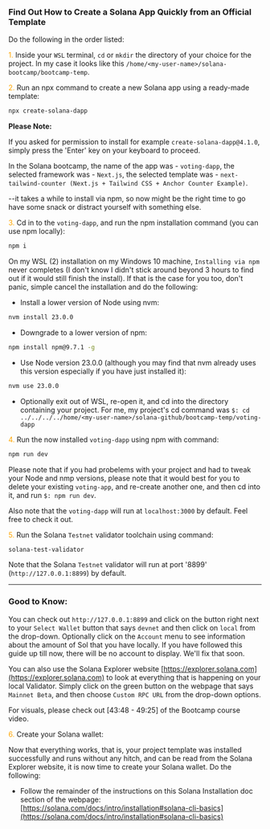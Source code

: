<h3>Find Out How to Create a Solana App Quickly from an Official Template</h3>

Do the following in the order listed:

<span style="color: orange;">1.</span> Inside your `WSL` terminal, `cd` or `mkdir` the directory of your choice for the project. In my case it looks like this `/home/<my-user-name>/solana-bootcamp/bootcamp-temp`.

<span style="color: orange;">2.</span> Run an npx command to create a new Solana app using a ready-made template:

```bash
npx create-solana-dapp
```

<b>Please Note:</b>

If you asked for permission to install for example `create-solana-dapp@4.1.0`, simply press the 'Enter' key on your keyboard to proceed.

In the Solana bootcamp, the name of the app was - `voting-dapp`, the selected framework was - `Next.js`, the selected template was - `next-tailwind-counter (Next.js + Tailwind CSS + Anchor Counter Example)`.

--it takes a while to install via npm, so now might be the right time to go have some snack or distract yourself with something else.

<span style="color: orange;">3.</span> Cd in to the `voting-dapp`, and run the npm installation command (you can use npm locally):

```bash
npm i
```

On my WSL (2) installation on my Windows 10 machine, `Installing via npm` never completes (I don't know I didn't stick around beyond 3 hours to find out if it would still finish the install). If that is the case for you too, don't panic, simple cancel the installation and do the following:

- Install a lower version of Node using nvm:

```bash
nvm install 23.0.0
```

- Downgrade to a lower version of npm:

```bash
npm install npm@9.7.1 -g
```

- Use Node version 23.0.0 (although you may find that nvm already uses this version especially if you have just installed it):

```bash
nvm use 23.0.0
```

- Optionally exit out of WSL, re-open it, and cd into the directory containing your project. For me, my project's cd command was `$: cd ../../../../home/<my-user-name>/solana-github/bootcamp-temp/voting-dapp`

<span style="color: orange;">4.</span> Run the now installed `voting-dapp` using npm with command:

```bash
npm run dev
```

Please note that if you had probelems with your project and had to tweak your Node and nmp versions, please note that it would best for you to delete your existing `voting-app`, and re-create another one, and then cd into it, and run `$: npm run dev`.

Also note that the `voting-dapp` will run at `localhost:3000` by default. Feel free to check it out.

<span style="color: orange;">5.</span> Run the Solana `Testnet` validator toolchain using command:

```bash
solana-test-validator
```

Note that the Solana `Testnet` validator will run at port '8899' (`http://127.0.0.1:8899`) by default.

---

<h3>Good to Know:</h3>

You can check out `http://127.0.0.1:8899` and click on the button right next to your `Select Wallet` button that says `devnet` and then click on `local` from the drop-down. Optionally click on the `Account` menu to see information about the amount of Sol that you have locally. If you have followed this guide up till now, there will be no account to display. We'll fix that soon.

You can also use the Solana Explorer website [https://explorer.solana.com](https://explorer.solana.com) to look at everything that is happening on your local Validator. Simply click on the green button on the webpage that says `Mainnet Beta`, and then choose `Custom RPC URL` from the drop-down options.

For visuals, please check out [43:48 - 49:25] of the Bootcamp course video.

<span style="color: orange;">6.</span> Create your Solana wallet:

Now that everything works, that is, your project template was installed successfully and runs without any hitch, and can be read from the Solana Explorer website, it is now time to create your Solana wallet. Do the following:

- Follow the remainder of the instructions on this Solana Installation doc section of the webpage: [https://solana.com/docs/intro/installation#solana-cli-basics](https://solana.com/docs/intro/installation#solana-cli-basics)
